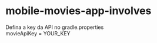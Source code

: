 # mobile-movies-app-involves


Defina a key da API no gradle.properties <br />
movieApiKey = YOUR_KEY
